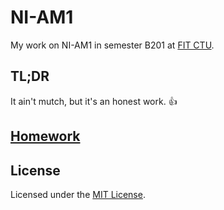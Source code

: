 # NI-AM1

My work on NI-AM1 in semester B201 at [FIT CTU](https://fit.cvut.cz/en).

## TL;DR

It ain't mutch, but it's an honest work. :thumbsup:

## [Homework](homework)

## License

Licensed under the [MIT License](LICENSE).
